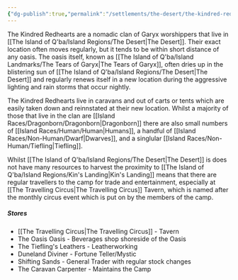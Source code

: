 ```yaml
---
{"dg-publish":true,"permalink":"/settlements/the-desert/the-kindred-redhearts/"}
---
```


The Kindred Redhearts are a nomadic clan of Garyx worshippers that live in [[The Island of Q'ba/Island Regions/The Desert\|The Desert]]. Their exact location often moves regularly, but it tends to be within short distance of any oasis. The oasis itself, known as [[The Island of Q'ba/Island Landmarks/The Tears of Garyx\|The Tears of Garyx]], often dries up in the blistering sun of [[The Island of Q'ba/Island Regions/The Desert\|The Desert]] and regularly renews itself in a new location during the aggressive lighting and rain storms that occur nightly. 

The Kindred Redhearts live in caravans and out of carts or tents which are easily taken down and reinnstated at their new location. Whilst a majority of those that live in the clan are [[Island Races/Dragonborn/Dragonborn\|Dragonborn]] there are also small numbers of [[Island Races/Human/Human\|Humans]], a handful of [[Island Races/Non-Human/Dwarf\|Dwarves]], and a singlular [[Island Races/Non-Human/Tiefling\|Tiefling]].

Whilst [[The Island of Q'ba/Island Regions/The Desert\|The Desert]] is does not have many resources to harvest the proximity to [[The Island of Q'ba/Island Regions/Kin's Landing\|Kin's Landing]] means that there are regular travellers to the camp for trade and entertainment, especially at [[The Travelling Circus\|The Travelling Circus]] Tavern, which is named after the monthly circus event which is put on by the members of the camp.

##### Stores
- [[The Travelling Circus\|The Travelling Circus]] - Tavern
- The Oasis Oasis - Beverages shop shoreside of the Oasis
- The Tiefling's Leathers - Leatherworking
- Duneland Diviner - Fortune Teller/Mystic
- Shifting Sands - General Trader with regular stock changes
- The Caravan Carpenter - Maintains the Camp